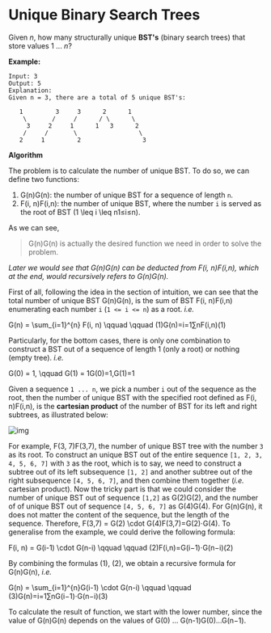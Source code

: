 # Unique Binary Search Trees

Given *n*, how many structurally unique **BST's** (binary search trees) that store values 1 ... *n*?

**Example:**

```
Input: 3
Output: 5
Explanation:
Given n = 3, there are a total of 5 unique BST's:

   1         3     3      2      1
    \       /     /      / \      \
     3     2     1      1   3      2
    /     /       \                 \
   2     1         2                 3
```

**Algorithm**

The problem is to calculate the number of unique BST. To do so, we can define two functions:

1. G(n)G(n): the number of unique BST for a sequence of length `n`.
2. F(i, n)F(i,n): the number of unique BST, where the number `i` is served as the root of BST (1 \leq i \leq n1≤i≤n).

As we can see,

> G(n)G(n) is actually the desired function we need in order to solve the problem.

*Later we would see that G(n)G(n) can be deducted from F(i, n)F(i,n), which at the end, would recursively refers to G(n)G(n).*

First of all, following the idea in the section of intuition, we can see that the total number of unique BST G(n)G(n), is the sum of BST F(i, n)F(i,n) enumerating each number `i` (`1 <= i <= n`) as a root. *i.e.*



G(n) = \sum_{i=1}^{n} F(i, n) \qquad \qquad (1)G(n)=i=1∑nF(i,n)(1)



Particularly, for the bottom cases, there is only one combination to construct a BST out of a sequence of length 1 (only a root) or nothing (empty tree). *i.e.*



G(0) = 1, \qquad G(1) = 1G(0)=1,G(1)=1



Given a sequence `1 ... n`, we pick a number `i` out of the sequence as the root, then the number of unique BST with the specified root defined as F(i, n)F(i,n), is the **cartesian product** of the number of BST for its left and right subtrees, as illustrated below:



![img](https://leetcode.com/problems/unique-binary-search-trees/Figures/96_BST.png)



For example, F(3, 7)F(3,7), the number of unique BST tree with the number `3` as its root. To construct an unique BST out of the entire sequence `[1, 2, 3, 4, 5, 6, 7]` with `3` as the root, which is to say, we need to construct a subtree out of its left subsequence `[1, 2]` and another subtree out of the right subsequence `[4, 5, 6, 7]`, and then combine them together (*i.e.* cartesian product). Now the tricky part is that we could consider the number of unique BST out of sequence `[1,2]` as G(2)G(2), and the number of of unique BST out of sequence `[4, 5, 6, 7]` as G(4)G(4). For G(n)G(n), it does not matter the content of the sequence, but the length of the sequence. Therefore, F(3,7) = G(2) \cdot G(4)F(3,7)=G(2)⋅G(4). To generalise from the example, we could derive the following formula:



F(i, n) = G(i-1) \cdot G(n-i) \qquad \qquad (2)F(i,n)=G(i−1)⋅G(n−i)(2)



By combining the formulas (1), (2), we obtain a recursive formula for G(n)G(n), *i.e.*



G(n) = \sum_{i=1}^{n}G(i-1) \cdot G(n-i) \qquad \qquad (3)G(n)=i=1∑nG(i−1)⋅G(n−i)(3)



To calculate the result of function, we start with the lower number, since the value of G(n)G(n) depends on the values of G(0) … G(n-1)G(0)…G(n−1).